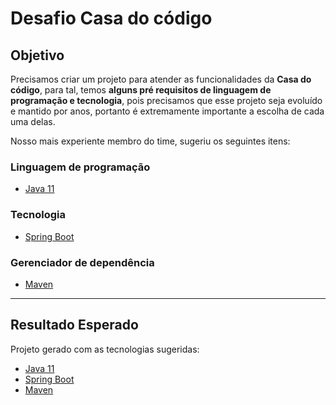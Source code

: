 # Desafio Casa do código

## Objetivo

Precisamos criar um projeto para atender as funcionalidades da **Casa do código**, para tal, temos **alguns pré requisitos de linguagem de programação e tecnologia**, pois precisamos que esse projeto seja evoluído e mantido por anos, portanto é extremamente importante a escolha de cada uma delas.

Nosso mais experiente membro do time, sugeriu os seguintes itens:

### Linguagem de programação

- [Java 11](https://www.oracle.com/java/technologies/javase-jdk11-downloads.html)

### Tecnologia

- [Spring Boot](https://spring.io/projects/spring-boot)

### Gerenciador de dependência

- [Maven](https://maven.apache.org/)

-------

## Resultado Esperado

Projeto gerado com as tecnologias sugeridas:

- [Java 11](https://www.oracle.com/java/technologies/javase-jdk11-downloads.html)
- [Spring Boot](https://spring.io/projects/spring-boot)
- [Maven](https://maven.apache.org/)